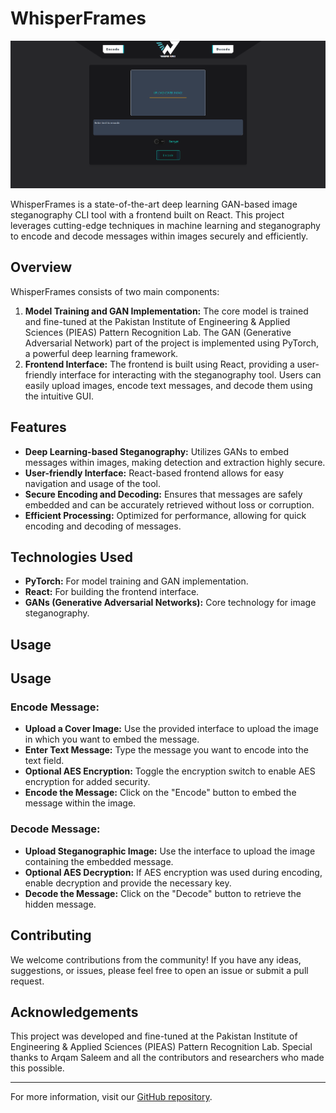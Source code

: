 # WhisperFrames

![WhisperFrames Logo](WhisperFrames/test/logo)

WhisperFrames is a state-of-the-art deep learning GAN-based image steganography CLI tool with a frontend built on React. This project leverages cutting-edge techniques in machine learning and steganography to encode and decode messages within images securely and efficiently.

## Overview

WhisperFrames consists of two main components:
1. **Model Training and GAN Implementation:** The core model is trained and fine-tuned at the Pakistan Institute of Engineering & Applied Sciences (PIEAS) Pattern Recognition Lab. The GAN (Generative Adversarial Network) part of the project is implemented using PyTorch, a powerful deep learning framework.
2. **Frontend Interface:** The frontend is built using React, providing a user-friendly interface for interacting with the steganography tool. Users can easily upload images, encode text messages, and decode them using the intuitive GUI.

## Features

- **Deep Learning-based Steganography:** Utilizes GANs to embed messages within images, making detection and extraction highly secure.
- **User-friendly Interface:** React-based frontend allows for easy navigation and usage of the tool.
- **Secure Encoding and Decoding:** Ensures that messages are safely embedded and can be accurately retrieved without loss or corruption.
- **Efficient Processing:** Optimized for performance, allowing for quick encoding and decoding of messages.

## Technologies Used

- **PyTorch:** For model training and GAN implementation.
- **React:** For building the frontend interface.
- **GANs (Generative Adversarial Networks):** Core technology for image steganography.

## Usage

## Usage

### Encode Message:
- **Upload a Cover Image:** Use the provided interface to upload the image in which you want to embed the message.
- **Enter Text Message:** Type the message you want to encode into the text field.
- **Optional AES Encryption:** Toggle the encryption switch to enable AES encryption for added security.
- **Encode the Message:** Click on the "Encode" button to embed the message within the image.

### Decode Message:
- **Upload Steganographic Image:** Use the interface to upload the image containing the embedded message.
- **Optional AES Decryption:** If AES encryption was used during encoding, enable decryption and provide the necessary key.
- **Decode the Message:** Click on the "Decode" button to retrieve the hidden message.


## Contributing

We welcome contributions from the community! If you have any ideas, suggestions, or issues, please feel free to open an issue or submit a pull request.



## Acknowledgements

This project was developed and fine-tuned at the Pakistan Institute of Engineering & Applied Sciences (PIEAS) Pattern Recognition Lab. Special thanks to Arqam Saleem and all the contributors and researchers who made this possible.

---

For more information, visit our [GitHub repository](https://github.com/Crypto47/WhisperFrames).

